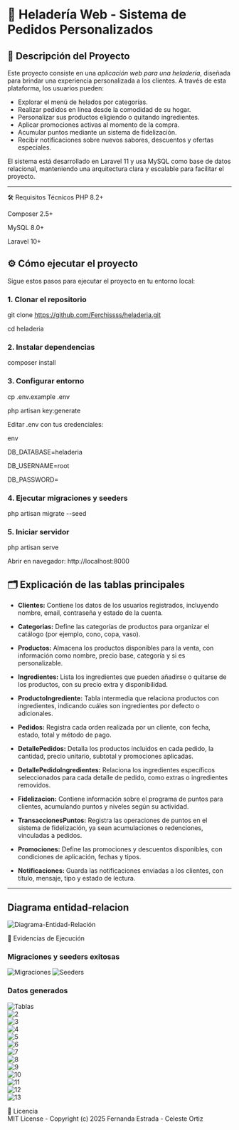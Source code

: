 # 🍦 Heladería Web - Sistema de Pedidos Personalizados

## 📝 Descripción del Proyecto

Este proyecto consiste en una *aplicación web para una heladería*, diseñada para brindar una experiencia personalizada a los clientes. A través de esta plataforma, los usuarios pueden:

- Explorar el menú de helados por categorías.
- Realizar pedidos en línea desde la comodidad de su hogar.
- Personalizar sus productos eligiendo o quitando ingredientes.
- Aplicar promociones activas al momento de la compra.
- Acumular puntos mediante un sistema de fidelización.
- Recibir notificaciones sobre nuevos sabores, descuentos y ofertas especiales.

El sistema está desarrollado en Laravel 11 y usa MySQL como base de datos relacional, manteniendo una arquitectura clara y escalable para facilitar el proyecto.

---
🛠 Requisitos Técnicos
PHP 8.2+

Composer 2.5+

MySQL 8.0+

Laravel 10+

## ⚙️ Cómo ejecutar el proyecto

Sigue estos pasos para ejecutar el proyecto en tu entorno local:

### 1. Clonar el repositorio

git clone https://github.com/Ferchissss/heladeria.git

cd heladeria

### 2. Instalar dependencias
composer install

### 3. Configurar entorno
cp .env.example .env

php artisan key:generate

Editar .env con tus credenciales:

env

DB_DATABASE=heladeria

DB_USERNAME=root

DB_PASSWORD=

### 4. Ejecutar migraciones y seeders
php artisan migrate --seed

### 5. Iniciar servidor
php artisan serve

Abrir en navegador: http://localhost:8000

## 🗂 Explicación de las tablas principales

- **Clientes:** Contiene los datos de los usuarios registrados, incluyendo nombre, email, contraseña y estado de la cuenta.

- **Categorias:** Define las categorías de productos para organizar el catálogo (por ejemplo, cono, copa, vaso).

- **Productos:** Almacena los productos disponibles para la venta, con información como nombre, precio base, categoría y si es personalizable.

- **Ingredientes:** Lista los ingredientes que pueden añadirse o quitarse de los productos, con su precio extra y disponibilidad.

- **ProductoIngrediente:** Tabla intermedia que relaciona productos con ingredientes, indicando cuáles son ingredientes por defecto o adicionales.

- **Pedidos:** Registra cada orden realizada por un cliente, con fecha, estado, total y método de pago.

- **DetallePedidos:** Detalla los productos incluidos en cada pedido, la cantidad, precio unitario, subtotal y promociones aplicadas.

- **DetallePedidoIngredientes:** Relaciona los ingredientes específicos seleccionados para cada detalle de pedido, como extras o ingredientes removidos.

- **Fidelizacion:** Contiene información sobre el programa de puntos para clientes, acumulando puntos y niveles según su actividad.

- **TransaccionesPuntos:** Registra las operaciones de puntos en el sistema de fidelización, ya sean acumulaciones o redenciones, vinculadas a pedidos.

- **Promociones:** Define las promociones y descuentos disponibles, con condiciones de aplicación, fechas y tipos.

- **Notificaciones:** Guarda las notificaciones enviadas a los clientes, con título, mensaje, tipo y estado de lectura.

---
## Diagrama entidad-relacion
![Diagrama-Entidad-Relación](img/Diagrama.png)

📸 Evidencias de Ejecución

### Migraciones y seeders exitosas

![Migraciones](img/Captura.PNG)
![Seeders](img/Captura1.PNG)

### Datos generados

![Tablas](img/1.png)  
![2](img/2.png)  
![3](img/3.png)  
![4](img/4.png)  
![5](img/5.png)  
![6](img/6.png)  
![7](img/7.png)  
![8](img/8.png)  
![9](img/9.png)  
![10](img/10.png)  
![11](img/11.png)  
![12](img/12.png)  
![13](img/13.png)

📜 Licencia  
MIT License - Copyright (c) 2025 Fernanda Estrada - Celeste Ortiz

